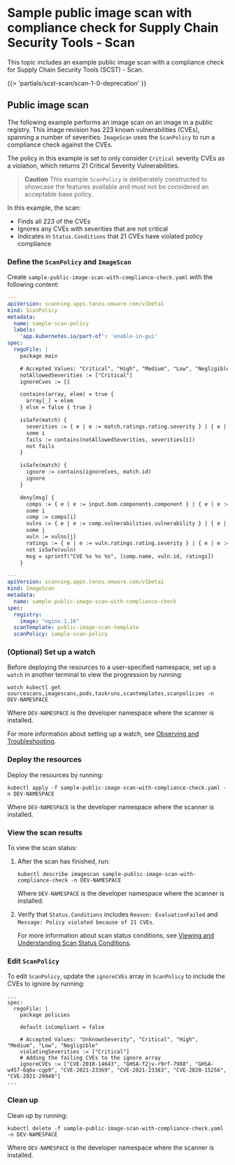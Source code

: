 # Sample public image scan with compliance check for Supply Chain Security Tools - Scan

This topic includes an example public image scan with a compliance check for Supply Chain Security
Tools (SCST) - Scan.

{{> 'partials/scst-scan/scan-1-0-deprecation' }}

## <a id="public-image-scan"></a> Public image scan

The following example performs an image scan on an image in a public registry. This image revision
has 223 known vulnerabilities (CVEs), spanning a number of severities. `ImageScan` uses the
`ScanPolicy` to run a compliance check against the CVEs.

The policy in this example is set to only consider `Critical` severity CVEs as a violation, which
returns 21 Critical Severity Vulnerabilities.

> **Caution** This example `ScanPolicy` is deliberately constructed to showcase the features
> available and must not be considered an acceptable base policy.

In this example, the scan:

- Finds all 223 of the CVEs
- Ignores any CVEs with severities that are not critical
- Indicates in `Status.Conditions` that 21 CVEs have violated policy compliance

### <a id="define-scanpolicy-imgscan"></a> Define the `ScanPolicy` and `ImageScan`

Create `sample-public-image-scan-with-compliance-check.yaml` with the following content:

```yaml
---
apiVersion: scanning.apps.tanzu.vmware.com/v1beta1
kind: ScanPolicy
metadata:
  name: sample-scan-policy
  labels:
    'app.kubernetes.io/part-of': 'enable-in-gui'
spec:
  regoFile: |
    package main

    # Accepted Values: "Critical", "High", "Medium", "Low", "Negligible", "UnknownSeverity"
    notAllowedSeverities := ["Critical"]
    ignoreCves := []

    contains(array, elem) = true {
      array[_] = elem
    } else = false { true }

    isSafe(match) {
      severities := { e | e := match.ratings.rating.severity } | { e | e := match.ratings.rating[_].severity }
      some i
      fails := contains(notAllowedSeverities, severities[i])
      not fails
    }

    isSafe(match) {
      ignore := contains(ignoreCves, match.id)
      ignore
    }

    deny[msg] {
      comps := { e | e := input.bom.components.component } | { e | e := input.bom.components.component[_] }
      some i
      comp := comps[i]
      vulns := { e | e := comp.vulnerabilities.vulnerability } | { e | e := comp.vulnerabilities.vulnerability[_] }
      some j
      vuln := vulns[j]
      ratings := { e | e := vuln.ratings.rating.severity } | { e | e := vuln.ratings.rating[_].severity }
      not isSafe(vuln)
      msg = sprintf("CVE %s %s %s", [comp.name, vuln.id, ratings])
    }

---
apiVersion: scanning.apps.tanzu.vmware.com/v1beta1
kind: ImageScan
metadata:
  name: sample-public-image-scan-with-compliance-check
spec:
  registry:
    image: "nginx:1.16"
  scanTemplate: public-image-scan-template
  scanPolicy: sample-scan-policy
```

### <a id="set-up-watch"></a> (Optional) Set up a watch

Before deploying the resources to a user-specified namespace, set up a `watch` in another terminal
to view the progression by running:

```console
watch kubectl get sourcescans,imagescans,pods,taskruns,scantemplates,scanpolicies -n DEV-NAMESPACE
```

Where `DEV-NAMESPACE` is the developer namespace where the scanner is installed.

For more information about setting up a watch, see
[Observing and Troubleshooting](../observing.hbs.md).

### <a id="deploy-resources"></a> Deploy the resources

Deploy the resources by running:

```console
kubectl apply -f sample-public-image-scan-with-compliance-check.yaml -n DEV-NAMESPACE
```

Where `DEV-NAMESPACE` is the developer namespace where the scanner is installed.

### <a id="view-scan-results"></a> View the scan results

To view the scan status:

1. After the scan has finished, run:

   ```console
   kubectl describe imagescan sample-public-image-scan-with-compliance-check -n DEV-NAMESPACE
   ```

   Where `DEV-NAMESPACE` is the developer namespace where the scanner is installed.

1. Verify that `Status.Conditions` includes `Reason: EvaluationFailed` and
   `Message: Policy violated because of 21 CVEs`.

   For more information about scan status conditions, see
   [Viewing and Understanding Scan Status Conditions](../results.hbs.md).

### <a id="modify-scanpolicy"></a> Edit `ScanPolicy`

To edit `ScanPolicy`, update the `ignoreCVEs` array in `ScanPolicy` to include the CVEs to ignore by
running:

   ```console
   ...
   spec:
     regoFile: |
       package policies

       default isCompliant = false

       # Accepted Values: "UnknownSeverity", "Critical", "High", "Medium", "Low", "Negligible"
       violatingSeverities := ["Critical"]
       # Adding the failing CVEs to the ignore array
       ignoreCVEs := ["CVE-2018-14643", "GHSA-f2jv-r9rf-7988", "GHSA-w457-6q6x-cgp9", "CVE-2021-23369", "CVE-2021-23383", "CVE-2020-15256", "CVE-2021-29940"]
   ...
   ```

### <a id="clean-up"></a> Clean up

Clean up by running:

```console
kubectl delete -f sample-public-image-scan-with-compliance-check.yaml -n DEV-NAMESPACE
```

Where `DEV-NAMESPACE` is the developer namespace where the scanner is installed.
